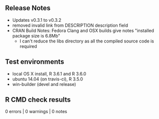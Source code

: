 

## Release Notes

* Updates v0.3.1 to v0.3.2
* removed invalid link from DESCRIPTION description field
* CRAN Build Notes: Fedora Clang and OSX builds give notes
"installed package size is 6.8Mb"
  - I can't reduce the libs directory as all the compiled source code is required


## Test environments

* local OS X install, R 3.6.1 and R 3.6.0
* ubuntu 14.04 (on travis-ci), R 3.5.0
* win-builder (devel and release)

## R CMD check results

0 errors | 0 warnings | 0 notes
